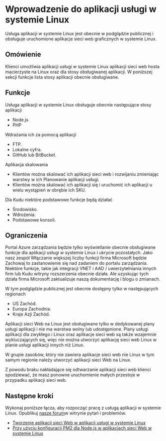 <properties 
    pageTitle="Wprowadzenie do aplikacji usługi w systemie Linux | Microsoft Azure" 
    description="Informacje na temat aplikacji usługi w systemie Linux." 
    keywords="Usługa Azure aplikacji, linux, oss"
    services="app-service" 
    documentationCenter="" 
    authors="naziml" 
    manager="wpickett" 
    editor=""/>

<tags 
    ms.service="app-service" 
    ms.workload="na" 
    ms.tgt_pltfrm="na" 
    ms.devlang="na" 
    ms.topic="article" 
    ms.date="10/10/2016" 
    ms.author="naziml"/>

# <a name="introduction-to-app-service-on-linux"></a>Wprowadzenie do aplikacji usługi w systemie Linux
Usługa aplikacji w systemie Linux jest obecnie w podglądzie publicznej i obsługuje uruchomione aplikacje sieci web graficznych w systemie Linux. 

## <a name="overview"></a>Omówienie ##
Klienci umożliwia aplikacji usługi w systemie Linux aplikacji sieci web hosta macierzyste na Linux oraz dla stosy obsługiwanej aplikacji. W poniższej sekcji funkcje lista stosy aplikacji obecnie obsługiwane.

## <a name="features"></a>Funkcje ##
Usługa aplikacji w systemie Linux obsługuje obecnie następujące stosy aplikacji

- Node.js
- PHP

Wdrażania ich za pomocą aplikacji

- FTP.
- Lokalne cyfra.
- GitHub lub BitBucket.

Aplikacja skalowania


- Klientów można skalować ich aplikacji sieci web i rozwijaniu zmieniając warstwy w ich Planowanie aplikacji usługi. 
- Klientów można skalować ich aplikacji się i uruchomić ich aplikacji u wielu wystąpień w obrębie ich SKU.

Dla Kudu niektóre podstawowe funkcje będą działać

- Środowisko.
- Wdrożenia.
- Podstawowe konsoli.

## <a name="limitations"></a>Ograniczenia ##

Portal Azure zarządzania będzie tylko wyświetlanie obecnie obsługiwane funkcje dla aplikacji usługi w systemie Linux i ukrycie pozostałych. Jako nasz zespół Włączanie większej liczby funkcji firma Microsoft będzie Zachowaj to zastanowienie się nad zadaniem do portalu zarządzania. Niektóre funkcje, takie jak integracji VNET i AAD / uwierzytelniania innych firm lub Kudu witryny rozszerzenia obecnie działa. Ale uzyskując tych działa firma Microsoft zaktualizuje naszą dokumentację i blogu o zmianach.

W tym podglądzie publicznej jest obecnie dostępny tylko w następujących regionach

-   US Zachód.
-   Europa Zachodnia.
-   Kraje Azji Zachód.

Aplikacji sieci Web na Linux jest obsługiwane tylko w dedykowanej plany usługi aplikacji i nie ma warstwa wolny lub udostępnione. Plany usługi aplikacji dla zwykłego i Linux oraz aplikacje sieci web są także wzajemnie wykluczających się, więc nie można utworzyć aplikację sieci web Linux w planie usługi aplikacji innych niż Linux.

W grupie zasobów, który nie zawiera aplikacje sieci web nie Linux w tym samym regionie należy utworzyć aplikacji sieci Web na Linux.

Z powodu braku nakładające się odtwarzanie aplikacji sieci web klienci spodziewać, że masz ponowne uruchomienie małych przestoje w przypadku aplikacji sieci web. 

## <a name="next-steps"></a>Następne kroki ##

Wykonaj poniższe łącza, aby rozpocząć pracę z usługą aplikacji w systemie Linux. Opublikuj [nasze forum](https://social.msdn.microsoft.com/forums/azure/home?forum=windowsazurewebsitespreview)w witrynie pytań i problemów.

* [Tworzenie aplikacji sieci Web w aplikacji usługi w systemie Linux](./app-service-linux-how-to-create-a-web-app.md)
* [Przy użyciu konfiguracji PM2 dla Node.js w aplikacjach sieci Web w systemie Linux](./app-service-linux-using-nodejs-pm2.md)

